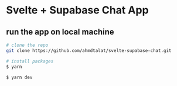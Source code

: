 # Svelte + Supabase Chat App



## run the app on local machine


```zsh
# clone the repo
git clone https://github.com/ahmdtalat/svelte-supabase-chat.git

# install packages
$ yarn

$ yarn dev
```
